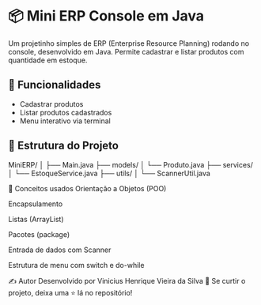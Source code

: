 # 📦 Mini ERP Console em Java

Um projetinho simples de ERP (Enterprise Resource Planning) rodando no console, desenvolvido em Java. Permite cadastrar e listar produtos com quantidade em estoque.

## 🚀 Funcionalidades

- Cadastrar produtos
- Listar produtos cadastrados
- Menu interativo via terminal

## 📂 Estrutura do Projeto

MiniERP/ │ ├── Main.java ├── models/ │ └── Produto.java ├── services/ │ └── EstoqueService.java ├── utils/ │ └── ScannerUtil.java

🧠 Conceitos usados
Orientação a Objetos (POO)

Encapsulamento

Listas (ArrayList)

Pacotes (package)

Entrada de dados com Scanner

Estrutura de menu com switch e do-while

✍️ Autor
Desenvolvido por Vinicius Henrique Vieira da Silva 🚀
Se curtir o projeto, deixa uma ⭐ lá no repositório!
